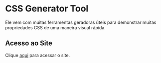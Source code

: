 # CSS Generator Tool

Ele vem com muitas ferramentas geradoras úteis para demonstrar muitas propriedades CSS de uma maneira visual rápida.

## Acesso ao Site

Clique [aqui](https://cssgenerator.org) para acessar o site.